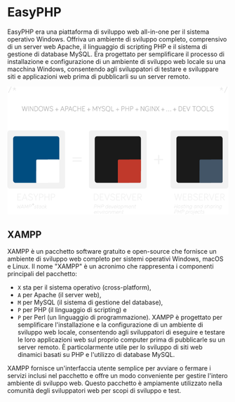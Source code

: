 # EasyPHP

EasyPHP era una piattaforma di sviluppo web all-in-one per il sistema operativo Windows. Offriva un ambiente di sviluppo completo, comprensivo di un server web Apache, il linguaggio di scripting PHP e il sistema di gestione di database MySQL. Era progettato per semplificare il processo di installazione e configurazione di un ambiente di sviluppo web locale su una macchina Windows, consentendo agli sviluppatori di testare e sviluppare siti e applicazioni web prima di pubblicarli su un server remoto.

![easyphp-devserver-webserver-tools.png](/easyphp-devserver-webserver-tools.png)


## XAMPP

XAMPP è un pacchetto software gratuito e open-source che fornisce un ambiente di sviluppo web completo per sistemi operativi Windows, macOS e Linux. Il nome "XAMPP" è un acronimo che rappresenta i componenti principali del pacchetto:

- `X` sta per il sistema operativo (cross-platform),
- `A` per Apache (il server web),
- `M` per MySQL (il sistema di gestione del database),
- `P` per PHP (il linguaggio di scripting) e
- `P` per Perl (un linguaggio di programmazione).
XAMPP è progettato per semplificare l'installazione e la configurazione di un ambiente di sviluppo web locale, consentendo agli sviluppatori di eseguire e testare le loro applicazioni web sul proprio computer prima di pubblicarle su un server remoto. È particolarmente utile per lo sviluppo di siti web dinamici basati su PHP e l'utilizzo di database MySQL.

XAMPP fornisce un'interfaccia utente semplice per avviare o fermare i servizi inclusi nel pacchetto e offre un modo conveniente per gestire l'intero ambiente di sviluppo web. Questo pacchetto è ampiamente utilizzato nella comunità degli sviluppatori web per scopi di sviluppo e test.